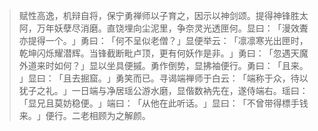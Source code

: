 > 赋性高逸，机辩自将，保宁勇禅师以子育之，因示以神剑颂。提得神锋胜太阿，万年妖孽尽消磨。直饶埋向尘泥里，争奈灵光透匣何。显曰：​「漫效聻亦提得一个。​」勇曰：​「何不呈似老僧？​」显便举云：​「凛凛寒光出匣时，乾坤闪烁耀潜辉。当锋截断毗卢顶，更有何妖作是非。​」勇曰：​「忽遇天魔外道来时如何？​」显以坐具便摵。勇作倒势，显拂袖便行。勇曰：​「且来。​」显曰：​「且去掘窟。​」勇笑而已。寻谒端禅师于白云：​「端称于众，待以犹子之礼。​」一日端与净居瑶公游水磨，显偕数衲先在，遂侍端右。瑶曰：​「显兄且莫妨稳便。​」端曰：​「从他在此听话。​」显曰：​「不曾带得標手钱来。​」便行。二老相顾为之解颜。


